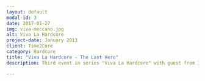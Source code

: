 ```yaml
---
layout: default
modal-id: 3
date: 2017-01-27
img: viva-meccano.jpg
alt: Viva La Hardcore
project-date: January 2013
client: Time2Core
category: Hardcore
title: "Viva La Hardcore - The Last Hero"
description: Third event in series "Viva La Hardcore" with guest from Italy Meccano Twins (Traxtorm Records). Held in 2013 in Moscow, Russia.

---
```

